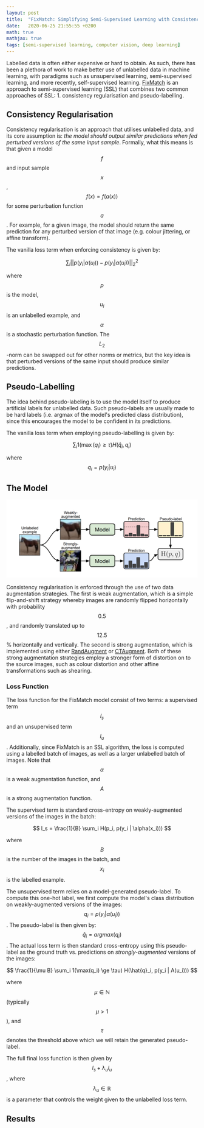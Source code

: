 ```yaml
---
layout: post
title:  "FixMatch: Simplifying Semi-Supervised Learning with Consistency and Confidence"
date:   2020-06-25 21:55:55 +0200
math: true
mathjax: true
tags: [semi-supervised learning, computer vision, deep learning]
---
```


Labelled data is often either expensive or hard to obtain. As such, there has been a plethora of work to make better use of unlabelled data in machine learning, with paradigms such as unsupervised learning, semi-supervised learning, and more recently, self-supervised learning. [FixMatch](https://arxiv.org/pdf/2001.07685.pdf) is an approach to semi-supervised learning (SSL) that combines two common approaches of SSL: 1. consistency regularisation and pseudo-labelling.

## Consistency Regularisation

Consistency regularisation is an approach that utilises unlabelled data, and its core assumption is: *the model should output similar predictions when fed perturbed versions of the same input sample*. Formally, what this means is that given a model $$ f $$ and input sample $$ x $$, $$ f(x) = f(a(x)) $$ for some perturbation function $$ a $$. For example, for a given image, the model should return the same prediction for any perturbed version of that image (e.g. colour jittering, or affine transform).

The vanilla loss term when enforcing consistency is given by:

$$ \sum_i ||p(y_i | \alpha(u_i)) - p(y_i | \alpha(u_i))||_2^2 $$

where $$ p $$ is the model, $$ u_i $$ is an unlabelled example, and $$ \alpha $$ is a stochastic perturbation function. The $$ L_2 $$-norm can be swapped out for other norms or metrics, but the key idea is that perturbed versions of the same input should produce similar predictions.

## Pseudo-Labelling

The idea behind pseudo-labeling is to use the model itself to produce artificial labels for unlabelled data. Such pseudo-labels are usually made to be hard labels (i.e. argmax of the model's predicted class distribution), since this encourages the model to be confident in its predictions.

The vanilla loss term when employing pseudo-labelling is given by:

$$ \sum_i 1(\max(q_i) \ge \tau) H(\hat{q}_i, q_i) $$

where $$ q_i = p(y_i \vert u_i) $$

## The Model

![fixmatch1](/assets/fixmatch1.png)

Consistency regularisation is enforced through the use of two data augmentation strategies. The first is weak augmentation, which is a simple flip-and-shift strategy whereby images are randomly flipped horizontally with probability $$ 0.5 $$, and randomly translated up to $$ 12.5 $$% horizontally and vertically. The second is strong augmentation, which is implemented using either [RandAugment](https://arxiv.org/abs/1909.13719) or [CTAugment](https://arxiv.org/pdf/1911.09785.pdf). Both of these strong augmentation strategies employ a stronger form of distortion on to the source images, such as colour distortion and other affine transformations such as shearing.

### Loss Function

The loss function for the FixMatch model consist of two terms: a supervised term $$ l_s $$ and an unsupervised term $$ l_u $$. Additionally, since FixMatch is an SSL algorithm, the loss is computed using a labelled batch of images, as well as a larger unlabelled batch of images. Note that $$ \alpha $$ is a weak augmentation function, and $$ A $$ is a strong augmentation function.

The supervised term is standard cross-entropy on weakly-augmented versions of the images in the batch:

$$ l_s = \frac{1}{B} \sum_i H(p_i, p(y_i | \alpha(x_i))) $$

where $$ B $$ is the number of the images in the batch, and $$ x_i $$ is the labelled example.

The unsupervised term relies on a model-generated pseudo-label. To compute this one-hot label, we first compute the model's class distribution on weakly-augmented versions of the images: $$ q_i = p(y_i | \alpha(u_i)) $$. The pseudo-label is then given by: $$ \hat{q}_i = argmax(q_i) $$. The actual loss term is then standard cross-entropy using this pseudo-label as the ground truth vs. predictions on *strongly-augmented* versions of the images:

$$ \frac{1}{\mu B} \sum_i 1(\max(q_i) \ge \tau) H(\hat{q}_i, p(y_i | A(u_i))) $$

where $$ \mu \in \mathbb{N} $$ (typically $$ \mu > 1 $$), and $$ \tau $$ denotes the threshold above which we will retain the generated pseudo-label.

The full final loss function is then given by $$ l_s + \lambda_u l_u $$, where $$ \lambda_u \in \mathbb{R} $$ is a parameter that controls the weight given to the unlabelled loss term.

## Results


